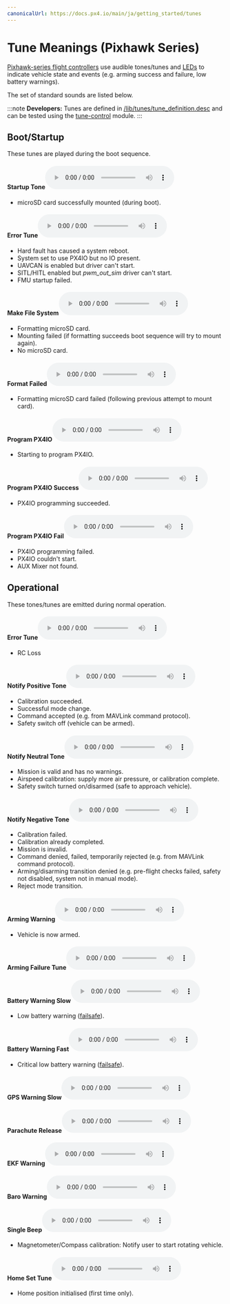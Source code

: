```yaml
---
canonicalUrl: https://docs.px4.io/main/ja/getting_started/tunes
---
```


# Tune Meanings (Pixhawk Series)

[Pixhawk-series flight controllers](../flight_controller/pixhawk_series.md) use audible tones/tunes and [LEDs](../getting_started/led_meanings.md) to indicate vehicle state and events (e.g. arming success and failure, low battery warnings).

The set of standard sounds are listed below.

:::note
**Developers:** Tunes are defined in [/lib/tunes/tune_definition.desc](https://github.com/PX4/PX4-Autopilot/blob/master/src/lib/tunes/tune_definition.desc) and can be tested using the [tune-control](../modules/modules_system.md#tune-control) module.
:::

## Boot/Startup

These tunes are played during the boot sequence. <!-- https://github.com/PX4/PX4-Autopilot/blob/master/ROMFS/px4fmu_common/init.d/rcS -->

#### Startup Tone<audio controls> <source src="../../assets/tunes/1_startup_tone.mp3" type="audio/mpeg"> Your browser does not support the audio element. </audio> 

- microSD card successfully mounted (during boot).

#### Error Tune<audio controls> <source src="../../assets/tunes/2_error_tune.mp3" type="audio/mpeg"> Your browser does not support the audio element. </audio> 

- Hard fault has caused a system reboot.
- System set to use PX4IO but no IO present.
- UAVCAN is enabled but driver can't start.
- SITL/HITL enabled but *pwm_out_sim* driver can't start.
- FMU startup failed.

#### Make File System<audio controls> <source src="../../assets/tunes/16_make_fs.mp3" type="audio/mpeg"> Your browser does not support the audio element. </audio> 

- Formatting microSD card. 
- Mounting failed (if formatting succeeds boot sequence will try to mount again).
- No microSD card.

#### Format Failed<audio controls> <source src="../../assets/tunes/17_format_failed.mp3" type="audio/mpeg"> Your browser does not support the audio element. </audio> 

- Formatting microSD card failed (following previous attempt to mount card).

#### Program PX4IO<audio controls> <source src="../../assets/tunes/18_program_px4io.mp3" type="audio/mpeg"> Your browser does not support the audio element. </audio> 

- Starting to program PX4IO.

#### Program PX4IO Success<audio controls> <source src="../../assets/tunes/19_program_px4io_success.mp3" type="audio/mpeg"> Your browser does not support the audio element. </audio> 

- PX4IO programming succeeded.

#### Program PX4IO Fail<audio controls> <source src="../../assets/tunes/20_program_px4io_fail.mp3" type="audio/mpeg"> Your browser does not support the audio element. </audio> 

- PX4IO programming failed.
- PX4IO couldn't start.
- AUX Mixer not found.

## Operational

These tones/tunes are emitted during normal operation.

<span id="error_tune_operational"></span>

#### Error Tune<audio controls> <source src="../../assets/tunes/2_error_tune.mp3" type="audio/mpeg"> Your browser does not support the audio element. </audio> 

- RC Loss

#### Notify Positive Tone<audio controls> <source src="../../assets/tunes/3_notify_positive_tone.mp3" type="audio/mpeg"> Your browser does not support the audio element. </audio> 

- Calibration succeeded.
- Successful mode change.
- Command accepted (e.g. from MAVLink command protocol).
- Safety switch off (vehicle can be armed).

#### Notify Neutral Tone<audio controls> <source src="../../assets/tunes/4_notify_neutral_tone.mp3" type="audio/mpeg"> Your browser does not support the audio element. </audio> 

- Mission is valid and has no warnings.
- Airspeed calibration: supply more air pressure, or calibration complete.
- Safety switch turned on/disarmed (safe to approach vehicle).

#### Notify Negative Tone<audio controls> <source src="../../assets/tunes/5_notify_negative_tone.mp3" type="audio/mpeg"> Your browser does not support the audio element. </audio> 

- Calibration failed.
- Calibration already completed.
- Mission is invalid.
- Command denied, failed, temporarily rejected (e.g. from MAVLink command protocol).
- Arming/disarming transition denied (e.g. pre-flight checks failed, safety not disabled, system not in manual mode).
- Reject mode transition.

#### Arming Warning<audio controls> <source src="../../assets/tunes/6_arming_warning.mp3" type="audio/mpeg"> Your browser does not support the audio element. </audio> 

- Vehicle is now armed.

#### Arming Failure Tune<audio controls> <source src="../../assets/tunes/10_arming_failure_tune.mp3" type="audio/mpeg"> Your browser does not support the audio element. </audio> 

#### Battery Warning Slow<audio controls> <source src="../../assets/tunes/7_battery_warning_slow.mp3" type="audio/mpeg"> Your browser does not support the audio element. </audio> 

- Low battery warning ([failsafe](../config/safety.md#low-battery-failsafe)).

#### Battery Warning Fast<audio controls> <source src="../../assets/tunes/8_battery_warning_fast.mp3" type="audio/mpeg"> Your browser does not support the audio element. </audio> 

- Critical low battery warning ([failsafe](../config/safety.md#low-battery-failsafe)).

#### GPS Warning Slow<audio controls> <source src="../../assets/tunes/9_gps_warning_slow.mp3" type="audio/mpeg"> Your browser does not support the audio element. </audio> 

#### Parachute Release<audio controls> <source src="../../assets/tunes/11_parachute_release.mp3" type="audio/mpeg"> Your browser does not support the audio element. </audio> 

<!-- Does not appear to be used: TONE_PARACHUTE_RELEASE_TUNE -->

#### EKF Warning<audio controls> <source src="../../assets/tunes/12_ekf_warning.mp3" type="audio/mpeg"> Your browser does not support the audio element. </audio> 

<!-- Does not appear to be used: TONE_EKF_WARNING_TUNE -->

#### Baro Warning<audio controls> <source src="../../assets/tunes/13_baro_warning.mp3" type="audio/mpeg"> Your browser does not support the audio element. </audio> 

<!-- Does not appear to be used: TONE_BARO_WARNING_TUNE -->

#### Single Beep<audio controls> <source src="../../assets/tunes/14_single_beep.mp3" type="audio/mpeg"> Your browser does not support the audio element. </audio> 

- Magnetometer/Compass calibration: Notify user to start rotating vehicle.

#### Home Set Tune<audio controls> <source src="../../assets/tunes/15_home_set_tune.mp3" type="audio/mpeg"> Your browser does not support the audio element. </audio> 

- Home position initialised (first time only).